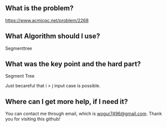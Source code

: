 ## What is the problem?

<https://www.acmicpc.net/problem/2268>

## What Algorithm should I use?

Segmenttree

## What was the key point and the hard part?

Segment Tree

Just becareful that i > j input case is possible.

## Where can I get more help, if I need it?

You can contact me through email, which is wogur7496@gmail.com.
Thank you for visiting this github!

